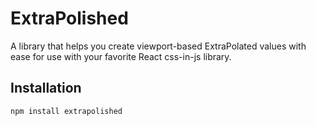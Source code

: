 # ExtraPolished

A library that helps you create viewport-based ExtraPolated values with ease for use with your favorite React css-in-js library.

## Installation

```sh
npm install extrapolished
```
